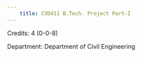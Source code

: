 ```yaml
---
    title: CVD411 B.Tech. Project Part-I
---
```

Credits: 4 (0-0-8)

Department: Department of Civil Engineering

